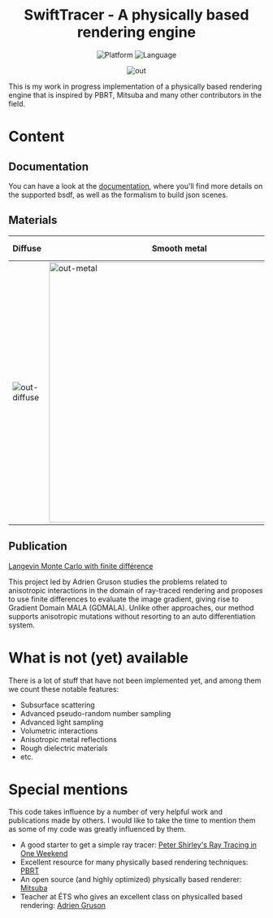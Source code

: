 <div align="center">

# SwiftTracer - A physically based rendering engine

![Platform](https://badgen.net/badge/platform/macos?list=%7C)
![Language](https://img.shields.io/badge/Swift-5.x-green?logo=swift)

![out](https://github.com/user-attachments/assets/75f7bca6-8cbd-4da9-95f3-391c663f2e20)


</div>

This is my work in progress implementation of a physically based rendering engine that is inspired by PBRT, Mitsuba and many other contributors in the field.

# Content

## Documentation

You can have a look at the [documentation](https://prismik.github.io/SwiftTracer/documentation/swifttracer/), where you'll find more details on the supported bsdf, as well as the formalism to build json scenes.

## Materials

| Diffuse | Smooth metal | Rough metal | Smooth glass | ... |
|---------|--------------|-------------|--------------|-----|
|![out-diffuse](https://github.com/user-attachments/assets/49de27d1-8812-4712-abc3-5390c8d24733) | <img width="512" height="512" alt="out-metal" src="https://github.com/user-attachments/assets/1d67e26d-628f-4421-a045-30118b0db612" /> | <img width="512" height="512" alt="out-metal-rough" src="https://github.com/user-attachments/assets/99c6b56b-fa8e-412e-a558-f210157b7a30" /> | ![out-glass](https://github.com/user-attachments/assets/1a29938e-d617-440a-bcca-ec41fc0a12e6) | 


## Publication

<a href="https://github.com/Prismik/SwiftTracer/blob/main/publication/Rapport_final_beauchamp-francis.pdf" target="_blank">Langevin Monte Carlo with finite différence</a>

This project led by Adrien Gruson studies the problems related to anisotropic interactions in the domain of ray-traced rendering and proposes to use finite differences to evaluate the image gradient, giving rise to Gradient Domain MALA (GDMALA). Unlike other approaches, our method supports anisotropic mutations without resorting to an auto differentiation system.


# What is not (yet) available

There is a lot of stuff that have not been implemented yet, and among them we count these notable features:

- Subsurface scattering
- Advanced pseudo-random number sampling
- Advanced light sampling
- Volumetric interactions
- Anisotropic metal reflections
- Rough dielectric materials
- etc.

# Special mentions

This code takes influence by a number of very helpful work and publications made by others. I would like to take the time to mention them as some of my code was greatly influenced by them.

- A good starter to get a simple ray tracer: [Peter Shirley's Ray Tracing in One Weekend](https://raytracing.github.io/books/RayTracingInOneWeekend.html)
- Excellent resource for many physically based rendering techniques: [PBRT](https://pbr-book.org)
- An open source (and highly optimized) physically based renderer: [Mitsuba](http://www.mitsuba-renderer.org)
- Teacher at ÉTS who gives an excellent class on physicalled based rendering: [Adrien Gruson](https://github.com/beltegeuse)
